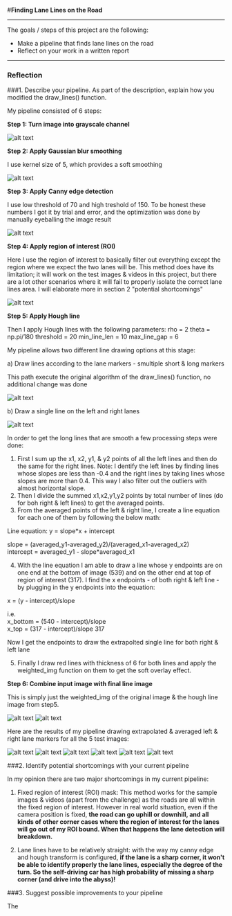 #**Finding Lane Lines on the Road** 

---

The goals / steps of this project are the following:
* Make a pipeline that finds lane lines on the road
* Reflect on your work in a written report


[//]: # (Image References)

[image1]: ./examples/grayscale.jpg "Grayscale"
[pipeline1]: ./pipeline_images/step1_gray.jpg "Grayscale pipeline"
[pipeline2]: ./pipeline_images/step2_gaussian.jpg "Gaussian pipeline"
[pipeline3]: ./pipeline_images/step3_canny.jpg "Canny pipeline"
[pipeline4]: ./pipeline_images/step4_roi.jpg "ROI pipeline"
[pipeline5a]: ./pipeline_images/step5a_hough_original.jpg "Hough original pipeline"
[pipeline5b]: ./pipeline_images/step5b_hough_straight_lines.jpg "Hough straight lines pipeline"
[pipeline6a]: ./pipeline_images/step6a_combined.jpg "Combined a pipeline"
[pipeline6b]: ./pipeline_images/step6b_combined.jpg "Combined b pipeline"
[annotated0]: ./anotated_images/annotated0.jpg "annotated"
[annotated1]: ./anotated_images/annotated1.jpg "annotated"
[annotated2]: ./anotated_images/annotated2.jpg "annotated"
[annotated3]: ./anotated_images/annotated3.jpg "annotated"
[annotated4]: ./anotated_images/annotated4.jpg "annotated"
[annotated5]: ./anotated_images/annotated5.jpg "annotated"
---

### Reflection

###1. Describe your pipeline. As part of the description, explain how you modified the draw_lines() function.

My pipeline consisted of 6 steps:

**Step 1: Turn image into grayscale channel**

![alt text][pipeline1]

**Step 2: Apply Gaussian blur smoothing**

I use kernel size of 5, which provides a soft smoothing

![alt text][pipeline2]

**Step 3: Apply Canny edge detection**

I use low threshold of 70 and high treshold of 150. To be honest these numbers I got it by trial and error, and the optimization was done by manually eyeballing the image result

![alt text][pipeline3]

**Step 4: Apply region of interest (ROI)**

Here I use the region of interest to basically filter out everything except the region where we expect the two lanes will be. This method does have its limitation; it will work on the test images & videos in this project, but there are a lot other scenarios where it will fail to properly isolate the correct lane lines area. I will elaborate more in section 2 "potential shortcomings"

![alt text][pipeline4]

**Step 5: Apply Hough line** 

Then I apply Hough lines with the following parameters:
    rho          = 2
    theta        = np.pi/180
    threshold    = 20
    min_line_len = 10
    max_line_gap = 6
    
My pipeline allows two different line drawing options at this stage:

a) Draw lines according to the lane markers - smultiple short & long markers

This path execute the original algorithm of the draw_lines() function, no additional change was done

![alt text][pipeline5a]

b) Draw a single line on the left and right lanes

![alt text][pipeline5b]

In order to get the long lines that are smooth a few processing steps were done:

1. First I sum up the x1, x2, y1, & y2 points of all the left lines and then do the same for the right lines. Note: I dentify the left lines by finding lines whose slopes are less than -0.4 and the right lines by taking lines whose slopes are more than 0.4. This way I also filter out the outliers with almost horizontal slope.
2. Then I divide the summed x1,x2,y1,y2 points by total number of lines (do for boh right & left lines) to get the averaged points.
3. From the averaged points of the left & right line, I create a line equation for each one of them by following the below math:

  Line equation: 
  y = slope*x + intercept

  slope = (averaged_y1-averaged_y2)/(averaged_x1-averaged_x2)</br>
  intercept = averaged_y1 - slope*averaged_x1

4. With the line equation I am able to draw a line whose y endpoints are on one end at the bottom of image (539) and on the other end at top of region of interest (317). I find the x endpoints - of both right & left line - by plugging in the y endpoints into the equation:

  x = (y - intercept)/slope
  
  i.e.</br>
  x_bottom = (540 - intercept)/slope</br> 
  x_top = (317 - intercept)/slope 317

  Now I get the endpoints to draw the extrapolted single line for both right & left lane

5. Finally I draw red lines with thickness of 6 for both lines and apply the weighted_img function on them to get the soft overlay effect.


**Step 6: Combine input image with final line image**

This is simply just the weighted_img of the original image & the hough line image from step5.


![alt text][pipeline6a] ![alt text][pipeline6b]

Here are the results of my pipeline drawing extrapolated & averaged left & right lane markers for all the 5 test images:

![alt text][annotated0] ![alt text][annotated1] ![alt text][annotated2] ![alt text][annotated3] ![alt text][annotated4] ![alt text][annotated5]

###2. Identify potential shortcomings with your current pipeline

In my opinion there are two major shortcomings in my current pipeline:

1. Fixed region of interest (ROI) mask: This method works for the sample images & videos (apart from the challenge) as the roads are all within the fixed region of interest. However in real world situation, even if the camera position is fixed, **the road can go uphill or downhill, and all kinds of other corner cases where the region of interest for the lanes will go out of my ROI bound. When that happens the lane detection will breakdown.**

2. Lane lines have to be relatively straight: with the way my canny edge and hough transform is configured, **if the lane is a sharp corner, it won't be able to identify properly the lane lines, especially the degree of the turn. So the self-driving car has high probability of missing a sharp corner (and drive into the abyss)!**


###3. Suggest possible improvements to your pipeline

The
